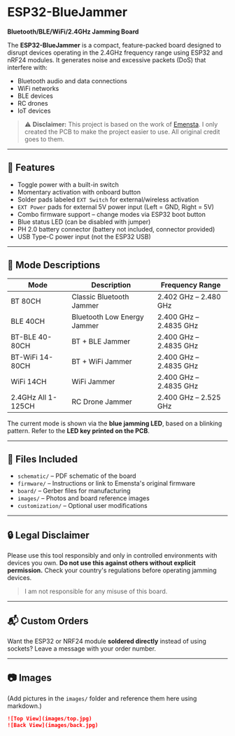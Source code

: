 # ESP32-BlueJammer

**Bluetooth/BLE/WiFi/2.4GHz Jamming Board**

The **ESP32-BlueJammer** is a compact, feature-packed board designed to disrupt devices operating in the 2.4GHz frequency range using ESP32 and nRF24 modules. It generates noise and excessive packets (DoS) that interfere with:

- Bluetooth audio and data connections
- WiFi networks
- BLE devices
- RC drones
- IoT devices

> ⚠️ **Disclaimer:** This project is based on the work of [Emensta](https://github.com/Emensta). I only created the PCB to make the project easier to use. All original credit goes to them.

---

## 🔧 Features

- Toggle power with a built-in switch
- Momentary activation with onboard button
- Solder pads labeled `EXT Switch` for external/wireless activation
- `EXT Power` pads for external 5V power input (Left = GND, Right = 5V)
- Combo firmware support – change modes via ESP32 boot button
- Blue status LED (can be disabled with jumper)
- PH 2.0 battery connector (battery not included, connector provided)
- USB Type-C power input (not the ESP32 USB)

---

## 🔌 Mode Descriptions

| Mode | Description | Frequency Range |
|------|-------------|-----------------|
| BT 80CH | Classic Bluetooth Jammer | 2.402 GHz – 2.480 GHz |
| BLE 40CH | Bluetooth Low Energy Jammer | 2.400 GHz – 2.4835 GHz |
| BT-BLE 40-80CH | BT + BLE Jammer | 2.400 GHz – 2.4835 GHz |
| BT-WiFi 14-80CH | BT + WiFi Jammer | 2.400 GHz – 2.4835 GHz |
| WiFi 14CH | WiFi Jammer | 2.400 GHz – 2.4835 GHz |
| 2.4GHz All 1-125CH | RC Drone Jammer | 2.400 GHz – 2.525 GHz |

The current mode is shown via the **blue jamming LED**, based on a blinking pattern. Refer to the **LED key printed on the PCB**.

---

## 📂 Files Included

- `schematic/` – PDF schematic of the board
- `firmware/` – Instructions or link to Emensta's original firmware
- `board/` – Gerber files for manufacturing
- `images/` – Photos and board reference images
- `customization/` – Optional user modifications

---

## 🔒 Legal Disclaimer

Please use this tool responsibly and only in controlled environments with devices you own. **Do not use this against others without explicit permission.** Check your country's regulations before operating jamming devices.

> I am not responsible for any misuse of this board.

---

## 📬 Custom Orders

Want the ESP32 or NRF24 module **soldered directly** instead of using sockets? Leave a message with your order number.

---

## 📷 Images

(Add pictures in the `images/` folder and reference them here using markdown.)

```markdown
![Top View](images/top.jpg)
![Back View](images/back.jpg)
